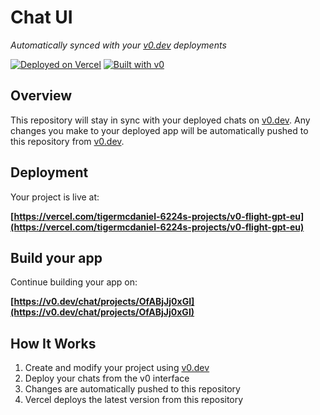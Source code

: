 # Chat UI

*Automatically synced with your [v0.dev](https://v0.dev) deployments*

[![Deployed on Vercel](https://img.shields.io/badge/Deployed%20on-Vercel-black?style=for-the-badge&logo=vercel)](https://vercel.com/tigermcdaniel-6224s-projects/v0-flight-gpt-eu)
[![Built with v0](https://img.shields.io/badge/Built%20with-v0.dev-black?style=for-the-badge)](https://v0.dev/chat/projects/OfABjJj0xGI)

## Overview

This repository will stay in sync with your deployed chats on [v0.dev](https://v0.dev).
Any changes you make to your deployed app will be automatically pushed to this repository from [v0.dev](https://v0.dev).

## Deployment

Your project is live at:

**[https://vercel.com/tigermcdaniel-6224s-projects/v0-flight-gpt-eu](https://vercel.com/tigermcdaniel-6224s-projects/v0-flight-gpt-eu)**

## Build your app

Continue building your app on:

**[https://v0.dev/chat/projects/OfABjJj0xGI](https://v0.dev/chat/projects/OfABjJj0xGI)**

## How It Works

1. Create and modify your project using [v0.dev](https://v0.dev)
2. Deploy your chats from the v0 interface
3. Changes are automatically pushed to this repository
4. Vercel deploys the latest version from this repository
